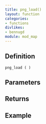 ```yaml
---
title: png_load()
layout: function
categories:
- functions
divlikes:
- bennugd
module: mod_map
---
```


## Definition

    png_load ( )

## Parameters

## Returns

## Example
